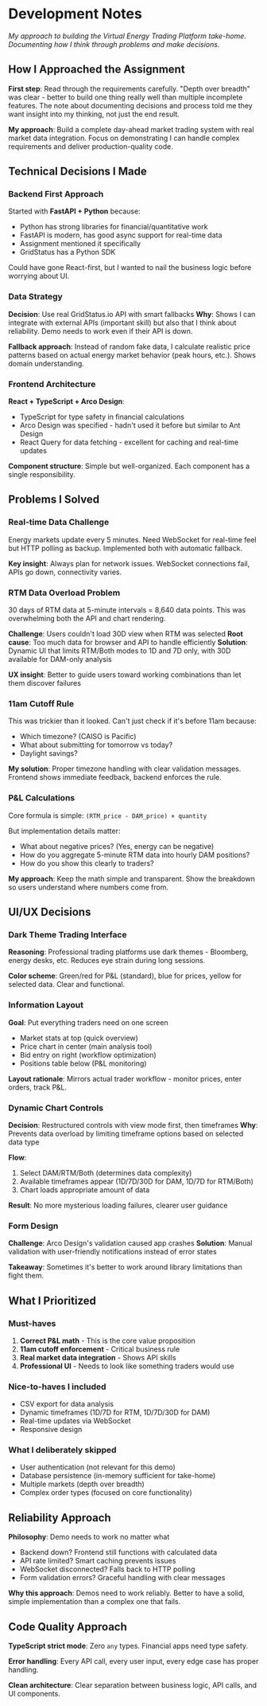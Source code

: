 # Development Notes

*My approach to building the Virtual Energy Trading Platform take-home. Documenting how I think through problems and make decisions.*

## How I Approached the Assignment

**First step**: Read through the requirements carefully. "Depth over breadth" was clear - better to build one thing really well than multiple incomplete features. The note about documenting decisions and process told me they want insight into my thinking, not just the end result.

**My approach**: Build a complete day-ahead market trading system with real market data integration. Focus on demonstrating I can handle complex requirements and deliver production-quality code.

## Technical Decisions I Made

### Backend First Approach
Started with **FastAPI + Python** because:
- Python has strong libraries for financial/quantitative work
- FastAPI is modern, has good async support for real-time data
- Assignment mentioned it specifically
- GridStatus has a Python SDK

Could have gone React-first, but I wanted to nail the business logic before worrying about UI.

### Data Strategy
**Decision**: Use real GridStatus.io API with smart fallbacks
**Why**: Shows I can integrate with external APIs (important skill) but also that I think about reliability. Demo needs to work even if their API is down.

**Fallback approach**: Instead of random fake data, I calculate realistic price patterns based on actual energy market behavior (peak hours, etc.). Shows domain understanding.

### Frontend Architecture
**React + TypeScript + Arco Design**:
- TypeScript for type safety in financial calculations
- Arco Design was specified - hadn't used it before but similar to Ant Design
- React Query for data fetching - excellent for caching and real-time updates

**Component structure**: Simple but well-organized. Each component has a single responsibility.

## Problems I Solved

### Real-time Data Challenge
Energy markets update every 5 minutes. Need WebSocket for real-time feel but HTTP polling as backup. Implemented both with automatic fallback.

**Key insight**: Always plan for network issues. WebSocket connections fail, APIs go down, connectivity varies.

### RTM Data Overload Problem
30 days of RTM data at 5-minute intervals = 8,640 data points. This was overwhelming both the API and chart rendering.

**Challenge**: Users couldn't load 30D view when RTM was selected
**Root cause**: Too much data for browser and API to handle efficiently
**Solution**: Dynamic UI that limits RTM/Both modes to 1D and 7D only, with 30D available for DAM-only analysis

**UX insight**: Better to guide users toward working combinations than let them discover failures

### 11am Cutoff Rule
This was trickier than it looked. Can't just check if it's before 11am because:
- Which timezone? (CAISO is Pacific)
- What about submitting for tomorrow vs today?
- Daylight savings?

**My solution**: Proper timezone handling with clear validation messages. Frontend shows immediate feedback, backend enforces the rule.

### P&L Calculations
Core formula is simple: `(RTM_price - DAM_price) × quantity`

But implementation details matter:
- What about negative prices? (Yes, energy can be negative)
- How do you aggregate 5-minute RTM data into hourly DAM positions?
- How do you show this clearly to traders?

**My approach**: Keep the math simple and transparent. Show the breakdown so users understand where numbers come from.

## UI/UX Decisions

### Dark Theme Trading Interface
**Reasoning**: Professional trading platforms use dark themes - Bloomberg, energy desks, etc. Reduces eye strain during long sessions.

**Color scheme**: Green/red for P&L (standard), blue for prices, yellow for selected data. Clear and functional.

### Information Layout
**Goal**: Put everything traders need on one screen
- Market stats at top (quick overview)
- Price chart in center (main analysis tool)
- Bid entry on right (workflow optimization)
- Positions table below (P&L monitoring)

**Layout rationale**: Mirrors actual trader workflow - monitor prices, enter orders, track P&L.

### Dynamic Chart Controls
**Decision**: Restructured controls with view mode first, then timeframes
**Why**: Prevents data overload by limiting timeframe options based on selected data type

**Flow**: 
1. Select DAM/RTM/Both (determines data complexity)
2. Available timeframes appear (1D/7D/30D for DAM, 1D/7D for RTM/Both)
3. Chart loads appropriate amount of data

**Result**: No more mysterious loading failures, clearer user guidance

### Form Design
**Challenge**: Arco Design's validation caused app crashes
**Solution**: Manual validation with user-friendly notifications instead of error states

**Takeaway**: Sometimes it's better to work around library limitations than fight them.

## What I Prioritized

### Must-haves
1. **Correct P&L math** - This is the core value proposition
2. **11am cutoff enforcement** - Critical business rule
3. **Real market data integration** - Shows API skills
4. **Professional UI** - Needs to look like something traders would use

### Nice-to-haves I included
- CSV export for data analysis
- Dynamic timeframes (1D/7D for RTM, 1D/7D/30D for DAM)
- Real-time updates via WebSocket
- Responsive design

### What I deliberately skipped
- User authentication (not relevant for this demo)
- Database persistence (in-memory sufficient for take-home)
- Multiple markets (depth over breadth)
- Complex order types (focused on core functionality)

## Reliability Approach

**Philosophy**: Demo needs to work no matter what
- Backend down? Frontend still functions with calculated data
- API rate limited? Smart caching prevents issues
- WebSocket disconnected? Falls back to HTTP polling
- Form validation errors? Graceful handling with clear messages

**Why this approach**: Demos need to work reliably. Better to have a solid, simple implementation than a complex one that fails.

## Code Quality Approach

**TypeScript strict mode**: Zero `any` types. Financial apps need type safety.

**Error handling**: Every API call, every user input, every edge case has proper handling.

**Clean architecture**: Clear separation between business logic, API calls, and UI components.

